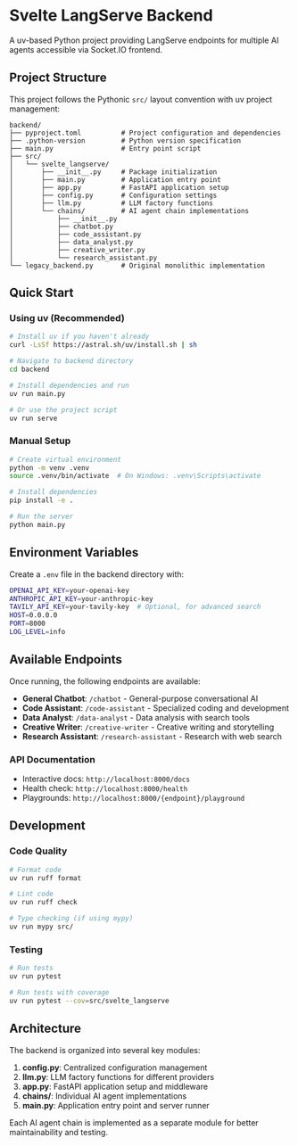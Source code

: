 # Svelte LangServe Backend

A uv-based Python project providing LangServe endpoints for multiple AI agents accessible via Socket.IO frontend.

## Project Structure

This project follows the Pythonic `src/` layout convention with uv project management:

```
backend/
├── pyproject.toml          # Project configuration and dependencies
├── .python-version         # Python version specification
├── main.py                 # Entry point script
├── src/
│   └── svelte_langserve/
│       ├── __init__.py     # Package initialization
│       ├── main.py         # Application entry point
│       ├── app.py          # FastAPI application setup
│       ├── config.py       # Configuration settings
│       ├── llm.py          # LLM factory functions
│       └── chains/         # AI agent chain implementations
│           ├── __init__.py
│           ├── chatbot.py
│           ├── code_assistant.py
│           ├── data_analyst.py
│           ├── creative_writer.py
│           └── research_assistant.py
└── legacy_backend.py       # Original monolithic implementation
```

## Quick Start

### Using uv (Recommended)

```bash
# Install uv if you haven't already
curl -LsSf https://astral.sh/uv/install.sh | sh

# Navigate to backend directory
cd backend

# Install dependencies and run
uv run main.py

# Or use the project script
uv run serve
```

### Manual Setup

```bash
# Create virtual environment
python -m venv .venv
source .venv/bin/activate  # On Windows: .venv\Scripts\activate

# Install dependencies
pip install -e .

# Run the server
python main.py
```

## Environment Variables

Create a `.env` file in the backend directory with:

```bash
OPENAI_API_KEY=your-openai-key
ANTHROPIC_API_KEY=your-anthropic-key
TAVILY_API_KEY=your-tavily-key  # Optional, for advanced search
HOST=0.0.0.0
PORT=8000
LOG_LEVEL=info
```

## Available Endpoints

Once running, the following endpoints are available:

- **General Chatbot**: `/chatbot` - General-purpose conversational AI
- **Code Assistant**: `/code-assistant` - Specialized coding and development
- **Data Analyst**: `/data-analyst` - Data analysis with search tools
- **Creative Writer**: `/creative-writer` - Creative writing and storytelling
- **Research Assistant**: `/research-assistant` - Research with web search

### API Documentation

- Interactive docs: `http://localhost:8000/docs`
- Health check: `http://localhost:8000/health`
- Playgrounds: `http://localhost:8000/{endpoint}/playground`

## Development

### Code Quality

```bash
# Format code
uv run ruff format

# Lint code
uv run ruff check

# Type checking (if using mypy)
uv run mypy src/
```

### Testing

```bash
# Run tests
uv run pytest

# Run tests with coverage
uv run pytest --cov=src/svelte_langserve
```

## Architecture

The backend is organized into several key modules:

1. **config.py**: Centralized configuration management
2. **llm.py**: LLM factory functions for different providers
3. **app.py**: FastAPI application setup and middleware
4. **chains/**: Individual AI agent implementations
5. **main.py**: Application entry point and server runner

Each AI agent chain is implemented as a separate module for better maintainability and testing.